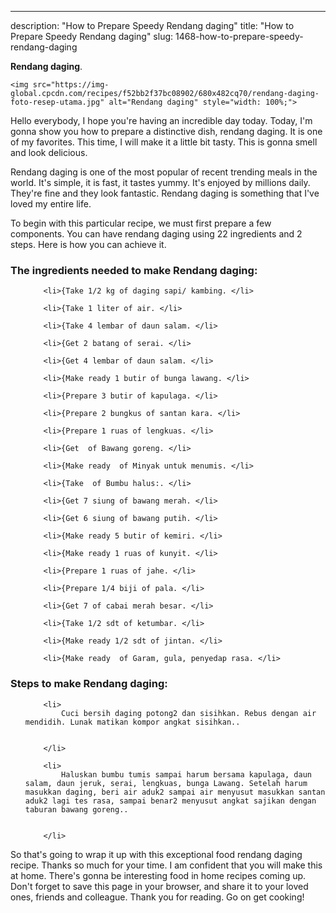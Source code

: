 ---
description: "How to Prepare Speedy Rendang daging"
title: "How to Prepare Speedy Rendang daging"
slug: 1468-how-to-prepare-speedy-rendang-daging

<p>
	<strong>Rendang daging</strong>. 
	
</p>
<p>
	
	<img src="https://img-global.cpcdn.com/recipes/f52bb2f37bc08902/680x482cq70/rendang-daging-foto-resep-utama.jpg" alt="Rendang daging" style="width: 100%;">
	
	
</p>
<p>
	Hello everybody, I hope you're having an incredible day today. Today, I'm gonna show you how to prepare a distinctive dish, rendang daging. It is one of my favorites. This time, I will make it a little bit tasty. This is gonna smell and look delicious.
</p>
	
<p>
	Rendang daging is one of the most popular of recent trending meals in the world. It's simple, it is fast, it tastes yummy. It's enjoyed by millions daily. They're fine and they look fantastic. Rendang daging is something that I've loved my entire life.
</p>
<p>
	
</p>

<p>
To begin with this particular recipe, we must first prepare a few components. You can have rendang daging using 22 ingredients and 2 steps. Here is how you can achieve it.
</p>

<h3>The ingredients needed to make Rendang daging:</h3>

<ol>
	
		<li>{Take 1/2 kg of daging sapi/ kambing. </li>
	
		<li>{Take 1 liter of air. </li>
	
		<li>{Take 4 lembar of daun salam. </li>
	
		<li>{Get 2 batang of serai. </li>
	
		<li>{Get 4 lembar of daun salam. </li>
	
		<li>{Make ready 1 butir of bunga lawang. </li>
	
		<li>{Prepare 3 butir of kapulaga. </li>
	
		<li>{Prepare 2 bungkus of santan kara. </li>
	
		<li>{Prepare 1 ruas of lengkuas. </li>
	
		<li>{Get  of Bawang goreng. </li>
	
		<li>{Make ready  of Minyak untuk menumis. </li>
	
		<li>{Take  of Bumbu halus:. </li>
	
		<li>{Get 7 siung of bawang merah. </li>
	
		<li>{Get 6 siung of bawang putih. </li>
	
		<li>{Make ready 5 butir of kemiri. </li>
	
		<li>{Make ready 1 ruas of kunyit. </li>
	
		<li>{Prepare 1 ruas of jahe. </li>
	
		<li>{Prepare 1/4 biji of pala. </li>
	
		<li>{Get 7 of cabai merah besar. </li>
	
		<li>{Take 1/2 sdt of ketumbar. </li>
	
		<li>{Make ready 1/2 sdt of jintan. </li>
	
		<li>{Make ready  of Garam, gula, penyedap rasa. </li>
	
</ol>
<p>
	
</p>

<h3>Steps to make Rendang daging:</h3>

<ol>
	
		<li>
			Cuci bersih daging potong2 dan sisihkan. Rebus dengan air mendidih. Lunak matikan kompor angkat sisihkan..
			
			
		</li>
	
		<li>
			Haluskan bumbu tumis sampai harum bersama kapulaga, daun salam, daun jeruk, serai, lengkuas, bunga Lawang. Setelah harum masukkan daging, beri air aduk2 sampai air menyusut masukkan santan aduk2 lagi tes rasa, sampai benar2 menyusut angkat sajikan dengan taburan bawang goreng..
			
			
		</li>
	
</ol>

<p>
	
</p>

<p>
	So that's going to wrap it up with this exceptional food rendang daging recipe. Thanks so much for your time. I am confident that you will make this at home. There's gonna be interesting food in home recipes coming up. Don't forget to save this page in your browser, and share it to your loved ones, friends and colleague. Thank you for reading. Go on get cooking!
</p>
